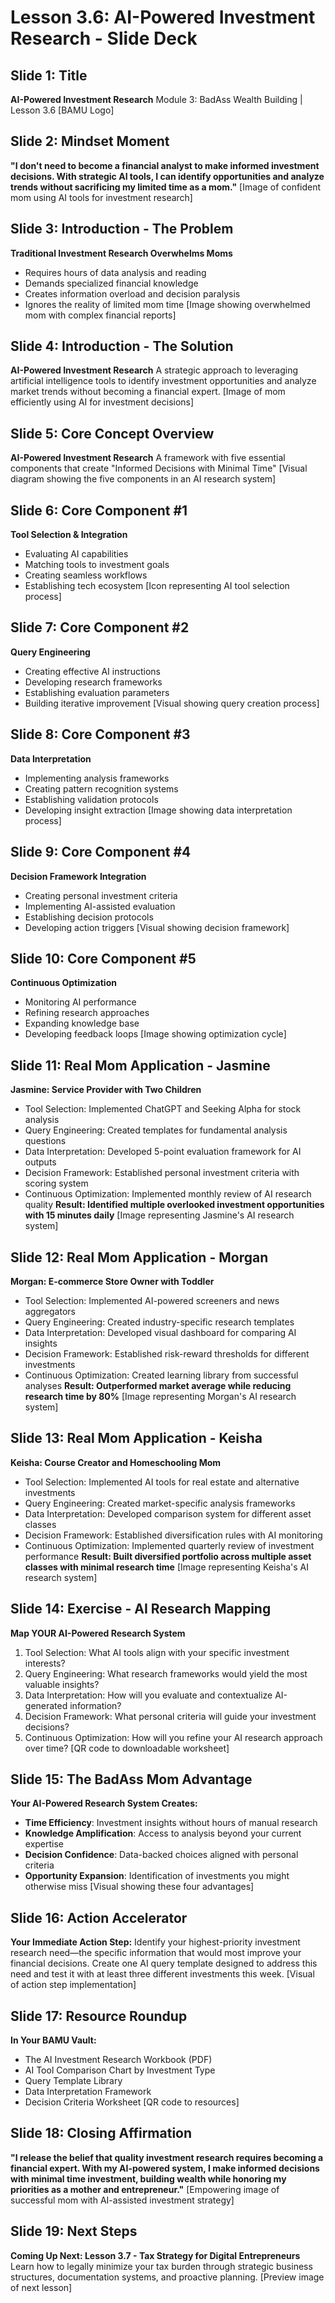 # Lesson 3.6: AI-Powered Investment Research - Slide Deck

## Slide 1: Title
**AI-Powered Investment Research**
Module 3: BadAss Wealth Building | Lesson 3.6
[BAMU Logo]

## Slide 2: Mindset Moment
**"I don't need to become a financial analyst to make informed investment decisions. With strategic AI tools, I can identify opportunities and analyze trends without sacrificing my limited time as a mom."**
[Image of confident mom using AI tools for investment research]

## Slide 3: Introduction - The Problem
**Traditional Investment Research Overwhelms Moms**
- Requires hours of data analysis and reading
- Demands specialized financial knowledge
- Creates information overload and decision paralysis
- Ignores the reality of limited mom time
[Image showing overwhelmed mom with complex financial reports]

## Slide 4: Introduction - The Solution
**AI-Powered Investment Research**
A strategic approach to leveraging artificial intelligence tools to identify investment opportunities and analyze market trends without becoming a financial expert.
[Image of mom efficiently using AI for investment decisions]

## Slide 5: Core Concept Overview
**AI-Powered Investment Research**
A framework with five essential components that create "Informed Decisions with Minimal Time"
[Visual diagram showing the five components in an AI research system]

## Slide 6: Core Component #1
**Tool Selection & Integration**
- Evaluating AI capabilities
- Matching tools to investment goals
- Creating seamless workflows
- Establishing tech ecosystem
[Icon representing AI tool selection process]

## Slide 7: Core Component #2
**Query Engineering**
- Creating effective AI instructions
- Developing research frameworks
- Establishing evaluation parameters
- Building iterative improvement
[Visual showing query creation process]

## Slide 8: Core Component #3
**Data Interpretation**
- Implementing analysis frameworks
- Creating pattern recognition systems
- Establishing validation protocols
- Developing insight extraction
[Image showing data interpretation process]

## Slide 9: Core Component #4
**Decision Framework Integration**
- Creating personal investment criteria
- Implementing AI-assisted evaluation
- Establishing decision protocols
- Developing action triggers
[Visual showing decision framework]

## Slide 10: Core Component #5
**Continuous Optimization**
- Monitoring AI performance
- Refining research approaches
- Expanding knowledge base
- Developing feedback loops
[Image showing optimization cycle]

## Slide 11: Real Mom Application - Jasmine
**Jasmine: Service Provider with Two Children**
- Tool Selection: Implemented ChatGPT and Seeking Alpha for stock analysis
- Query Engineering: Created templates for fundamental analysis questions
- Data Interpretation: Developed 5-point evaluation framework for AI outputs
- Decision Framework: Established personal investment criteria with scoring system
- Continuous Optimization: Implemented monthly review of AI research quality
**Result: Identified multiple overlooked investment opportunities with 15 minutes daily**
[Image representing Jasmine's AI research system]

## Slide 12: Real Mom Application - Morgan
**Morgan: E-commerce Store Owner with Toddler**
- Tool Selection: Implemented AI-powered screeners and news aggregators
- Query Engineering: Created industry-specific research templates
- Data Interpretation: Developed visual dashboard for comparing AI insights
- Decision Framework: Established risk-reward thresholds for different investments
- Continuous Optimization: Created learning library from successful analyses
**Result: Outperformed market average while reducing research time by 80%**
[Image representing Morgan's AI research system]

## Slide 13: Real Mom Application - Keisha
**Keisha: Course Creator and Homeschooling Mom**
- Tool Selection: Implemented AI tools for real estate and alternative investments
- Query Engineering: Created market-specific analysis frameworks
- Data Interpretation: Developed comparison system for different asset classes
- Decision Framework: Established diversification rules with AI monitoring
- Continuous Optimization: Implemented quarterly review of investment performance
**Result: Built diversified portfolio across multiple asset classes with minimal research time**
[Image representing Keisha's AI research system]

## Slide 14: Exercise - AI Research Mapping
**Map YOUR AI-Powered Research System**
1. Tool Selection: What AI tools align with your specific investment interests?
2. Query Engineering: What research frameworks would yield the most valuable insights?
3. Data Interpretation: How will you evaluate and contextualize AI-generated information?
4. Decision Framework: What personal criteria will guide your investment decisions?
5. Continuous Optimization: How will you refine your AI research approach over time?
[QR code to downloadable worksheet]

## Slide 15: The BadAss Mom Advantage
**Your AI-Powered Research System Creates:**
- **Time Efficiency**: Investment insights without hours of manual research
- **Knowledge Amplification**: Access to analysis beyond your current expertise
- **Decision Confidence**: Data-backed choices aligned with personal criteria
- **Opportunity Expansion**: Identification of investments you might otherwise miss
[Visual showing these four advantages]

## Slide 16: Action Accelerator
**Your Immediate Action Step:**
Identify your highest-priority investment research need—the specific information that would most improve your financial decisions.
Create one AI query template designed to address this need and test it with at least three different investments this week.
[Visual of action step implementation]

## Slide 17: Resource Roundup
**In Your BAMU Vault:**
- The AI Investment Research Workbook (PDF)
- AI Tool Comparison Chart by Investment Type
- Query Template Library
- Data Interpretation Framework
- Decision Criteria Worksheet
[QR code to resources]

## Slide 18: Closing Affirmation
**"I release the belief that quality investment research requires becoming a financial expert. With my AI-powered system, I make informed decisions with minimal time investment, building wealth while honoring my priorities as a mother and entrepreneur."**
[Empowering image of successful mom with AI-assisted investment strategy]

## Slide 19: Next Steps
**Coming Up Next: Lesson 3.7 - Tax Strategy for Digital Entrepreneurs**
Learn how to legally minimize your tax burden through strategic business structures, documentation systems, and proactive planning.
[Preview image of next lesson]

